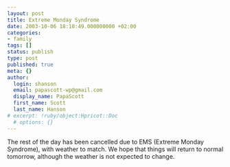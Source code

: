 ```yaml
---
layout: post
title: Extreme Monday Syndrome
date: 2003-10-06 18:10:49.000000000 +02:00
categories:
- family
tags: []
status: publish
type: post
published: true
meta: {}
author:
  login: shanson
  email: papascott-wp@gmail.com
  display_name: PapaScott
  first_name: Scott
  last_name: Hanson
# excerpt: !ruby/object:Hpricot::Doc
  # options: {}
---
```

<p>The rest of the day has been cancelled due to EMS (Extreme Monday Syndrome), with weather to match. We hope that things will return to normal tomorrow, although the weather is not expected to change.</p>
